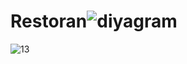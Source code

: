 # Restoran![diyagram](https://github.com/user-attachments/assets/9573d362-2e80-45de-96d7-b0e4f76df4e0)


![13](https://github.com/user-attachments/assets/23eaedfe-4f75-4c38-a548-70824482c90b)

